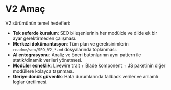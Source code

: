 # V2 Amaç

V2 sürümünün temel hedefleri:

- **Tek seferde kurulum**: SEO bileşenlerinin her modülde ve dilde ek bir ayar gerektirmeden çalışması.
- **Merkezi dokümantasyon**: Tüm plan ve gereksinimlerin `readme/seo/SEO_V2_*.md` dosyalarında toplanması.
- **AI entegrasyonu**: Analiz ve öneri butonlarının aynı pattern ile statik/dinamik verileri yönetmesi.
- **Modüler esneklik**: Livewire trait + Blade komponent + JS paketinin diğer modüllere kolayca taşınması.
- **Geriye dönük güvenlik**: Hata durumlarında fallback veriler ve anlamlı loglar üretilmesi.
